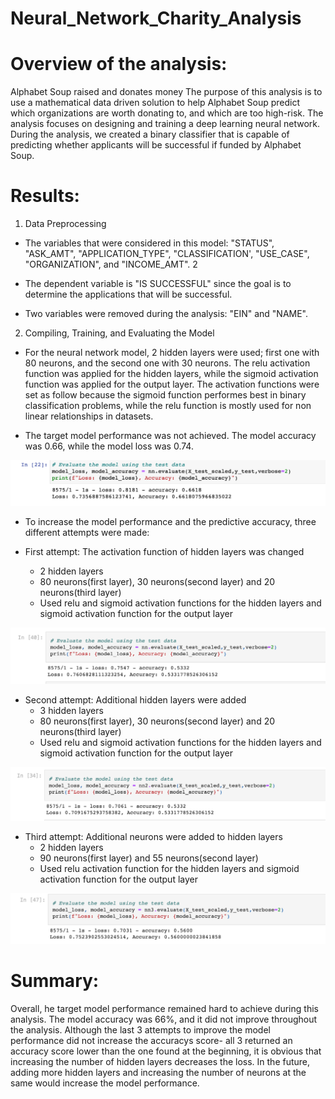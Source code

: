 # Neural_Network_Charity_Analysis
# Overview of the analysis:

Alphabet Soup raised and donates money 
The purpose of this analysis is to use a mathematical data driven solution to help Alphabet Soup predict which organizations are worth donating to, and which are too high-risk. The analysis focuses on designing and training a deep learning neural network.
During the analysis, we created a binary classifier that is capable of predicting whether applicants will be successful if funded by Alphabet Soup. 

# Results:

1. Data Preprocessing

- The variables that were considered in this model: "STATUS", "ASK_AMT", "APPLICATION_TYPE", "CLASSIFICATION', "USE_CASE", "ORGANIZATION", and "INCOME_AMT".                   2

- The dependent variable is "IS SUCCESSFUL" since the goal is to determine the applications that will be successful.

- Two variables were removed during the analysis: "EIN" and "NAME".

2. Compiling, Training, and Evaluating the Model

- For the neural network model, 2 hidden layers were used; first one with 80 neurons, and the second one with 30 neurons. The relu activation function was applied for the hidden layers, while the sigmoid activation function was applied for the output layer.
The activation functions were set as follow because the sigmoid function performes best in binary classification problems, while the relu function is mostly used for non linear relationships in datasets.

- The target model performance was not achieved. The model accuracy was 0.66, while the model loss was 0.74.


![image1](https://github.com/StessyG/Neural_Network_Charity_Analysis/blob/514aadf7a4643f7b6572cb191fb8ffaec85bbe9a/Resources/images/image1_nm.png)


- To increase the model performance and the predictive accuracy, three different attempts were made:

- First attempt: The activation function of hidden layers was changed
    - 2 hidden layers
    - 80 neurons(first layer), 30 neurons(second layer) and 20 neurons(third layer)
    - Used relu and sigmoid activation functions for the hidden layers and sigmoid activation function for the output layer

![image2](https://github.com/StessyG/Neural_Network_Charity_Analysis/blob/514aadf7a4643f7b6572cb191fb8ffaec85bbe9a/Resources/images/image2_nm.png)

- Second attempt: Additional hidden layers were added 
    - 3 hidden layers
    - 80 neurons(first layer), 30 neurons(second layer) and 20 neurons(third layer)
    - Used relu and sigmoid activation functions for the hidden layers and sigmoid activation function for the output layer
    
    
![image3](https://github.com/StessyG/Neural_Network_Charity_Analysis/blob/514aadf7a4643f7b6572cb191fb8ffaec85bbe9a/Resources/images/image3_nm.png)

- Third attempt: Additional neurons were added to hidden layers
    - 2 hidden layers
    - 90 neurons(first layer) and 55 neurons(second layer)
    - Used relu activation function for the hidden layers and sigmoid activation function for the output layer


![image4](https://github.com/StessyG/Neural_Network_Charity_Analysis/blob/514aadf7a4643f7b6572cb191fb8ffaec85bbe9a/Resources/images/image4_nm.png)



# Summary: 

Overall, he target model performance remained hard to achieve during this analysis. The model accuracy was 66%, and it did not improve throughout the analysis.
Although the last 3 attempts to improve the model performance did not increase the accuracys score- all 3 returned an accuracy score lower than the one found at the beginning, it is obvious that increasing the number of hidden layers decreases the loss. 
In the future, adding more hidden layers and increasing the number of neurons at the same would increase the model performance.

